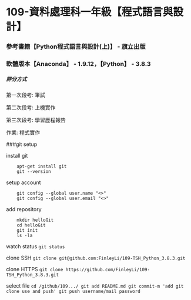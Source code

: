 # 109-資料處理科一年級【程式語言與設計】
### 參考書籍【Python程式語言與設計(上)】 - 旗立出版
### 軟體版本【Anaconda】 - 1.9.12，【Python】 - 3.8.3

##### 評分方式
第一次段考: 筆試

第二次段考: 上機實作

第三次段考: 學習歷程報告

作業: 程式實作

###git setup

install git
```
	apt-get install git
	git --version
```

setup account
```
	git config --global user.name "<>"
	git config --global user.email "<>"
```

add repository
```
	mkdir helloGit
	cd helloGit
	git init
	ls -la
```

watch status
	`git status`

clone SSH
	`git clone git@github.com:FinleyLi/109-TSH_Python_3.8.3.git`

clone HTTPS
	`git clone https://github.com/FinleyLi/109-TSH_Python_3.8.3.git`

select file
	```
	cd /github/109.../
	git add README.md
	git commit-m 'add git clone use and push'
	git push
	username/mail
	password
	```